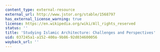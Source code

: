 ```yaml
---
content_type: external-resource
external_url: http://www.jstor.org/stable/1568797
has_external_license_warning: true
license: https://en.wikipedia.org/wiki/All_rights_reserved
status: ''
title: 'Studying Islamic Architecture: Challenges and Perspectives'
uid: 037245a1-a152-400a-9b86-92d034600056
wayback_url: ''
---
```

